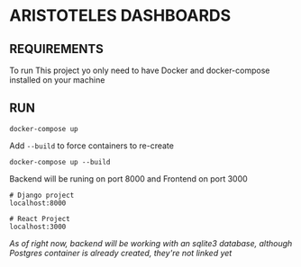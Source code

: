 # ARISTOTELES DASHBOARDS

## REQUIREMENTS

To run This project yo only need to have Docker and docker-compose installed on your machine

## RUN

`docker-compose up`

Add `--build` to force containers to re-create

`docker-compose up --build`

Backend will be runing on port 8000 and Frontend on port 3000

```
# Django project
localhost:8000

# React Project
localhost:3000
```

_As of right now, backend will be working with an sqlite3 database, although Postgres container is already created, they're not linked yet_